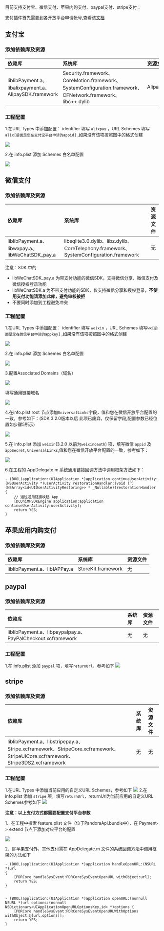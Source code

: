 目前支持支付宝、微信支付、苹果内购支付、paypal支付、stripe支付：

支付插件首先需要到各开放平台申请帐号,查看该[文档](http://ask.dcloud.net.cn/article/71)

## 支付宝

### 添加依赖库及资源

|依赖库|系统库|资源文件|
|:--|:--|:--|
|liblibPayment.a、libalixpayment.a、AlipaySDK.framework|Security.framework、CoreMotion.framework、SystemConfiguration.framework、CFNetwork.framework、libc++.dylib|AlipaySDK.bundle|

### 工程配置
1.在URL Types 中添加配置： identifier 填写 `alixpay` ，URL Schemes 填写 `alix[后面是您在支付宝平台申请的appid]` ,如果没有该项按照图中的格式创建

![](https://img-cdn-tc.dcloud.net.cn/uploads/article/20200415/e99c7479d3ff7ebbd6063e5687bcaeac.png)

2.在 info.plist 添加 Schemes 白名单配置

![](https://img-cdn-tc.dcloud.net.cn/uploads/article/20200415/2547027bea852aa761c90363aed36688.png)

## 微信支付

### 添加依赖库及资源
| 依赖库 | 系统库 | 资源文件 |
|  :--  |  :--  |  :--  |
|liblibPayment.a、libwxpay.a、libWeChatSDK_pay.a | libsqlite3.0.dylib、libz.dylib、CoreTelephony.framework、SystemConfiguration.framework| 无 |

注意：SDK 中的 

- libWeChatSDK_pay.a 为带支付功能的微信SDK，支持微信分享、微信支付及微信授权登录功能
- libWeChatSDK.a 为不带支付功能的SDK，仅支持微信分享和授权登录，**不使用支付功能请添加此库，避免审核被拒**
- 不要同时添加到工程避免冲突

### 工程配置
1.在URL Types 中添加配置： identifier 填写 `weixin` ，URL Schemes 填写`wx[后面是您在微信平台申请的appkey]` ,如果没有该项按照图中的格式创建

![](https://img-cdn-tc.dcloud.net.cn/uploads/article/20200415/c12811edad437d8ce204cbdc8ac72803.png)

2.在 info.plist 添加 Schemes 白名单配置

![](https://img-cdn-tc.dcloud.net.cn/uploads/article/20191203/7bc7afb901b0c2a7b8f057be5cc81a89.png)

3.配置Associated Domains（域名）

![](https://img-cdn-tc.dcloud.net.cn/uploads/article/20191024/2d348820422e3b02d8a65b8f6c6cd830.png)

填写通用链接域名

![](https://img-cdn-tc.dcloud.net.cn/uploads/article/20191024/0221225d811e93279784d3235a32d055.png)

4.在info.plist root 节点添加`UniversalLinks`字段，值和您在微信开放平台配置的一致，参考如下：(SDK 3.2.0版本以后 此项已废弃，仅保留字段,配置参数已经位置如步骤5所示)

![](https://img-cdn-tc.dcloud.net.cn/uploads/article/20191016/dfc79b582f04429a83bc2640ec26b2e2.png)

5.在 info.plist 添加 `weixin`(3.2.0 以前为`weixinoauth`) 项，填写微信 `appid` 及 `appSecret`, `UniversalLinks`,值和您在微信开放平台配置的一致，参考如下：

![](https://dcloud-img.oss-cn-hangzhou.aliyuncs.com/nativedocs/nativeplugin/Iosimgs/weixin_plist.jpg)

6.在工程的 AppDelegate.m 系统通用链接回调方法中调用框架方法如下：

```
- (BOOL)application:(UIApplication *)application continueUserActivity:(NSUserActivity *)userActivity restorationHandler:(void (^)(NSArray<id<UIUserActivityRestoring>> * _Nullable))restorationHandler {
    // 通过通用链接唤起 App
    [DCUniMPSDKEngine application:application continueUserActivity:userActivity];
    return YES;
}
```

## 苹果应用内购支付

### 添加依赖库及资源

| 依赖库 | 系统库 | 资源文件 |
|  :--  |  :--  |  :--  |
|liblibPayment.a、libIAPPay.a| StoreKit.framework| 无 |

## paypal

### 添加依赖库及资源

|依赖库|系统库|资源文件|
|:--|:--|:--|
|liblibPayment.a、libpaypalpay.a、PayPalCheckout.xcframework|无|无|

### 工程配置
1.在 info.plist 添加 `paypal` 项，填写`returnUrl`，参考如下
![](https://partner-dcloud-native.oss-cn-hangzhou.aliyuncs.com/images/uniapp/nativedocs/iOS/payment_paypal_returnurl.png)


## stripe

### 添加依赖库及资源

|依赖库|系统库|资源文件|
|:--|:--|:--|
|liblibPayment.a、libstripepay.a、Stripe.xcframework、StripeCore.xcframework、StripeUICore.xcframework、Stripe3DS2.xcframework|无|无|

### 工程配置
1.在URL Types 中添加当前应用的自定义URL Schemes，参考如下
![](https://partner-dcloud-native.oss-cn-hangzhou.aliyuncs.com/images/uniapp/nativedocs/iOS/payment_stripe_urlscheme.png)
2.在 info.plist 添加 `stripe` 项，填写`returnUrl`，returnUrl为当前应用的自定义URL Schemes参考如下
![](https://partner-dcloud-native.oss-cn-hangzhou.aliyuncs.com/images/uniapp/nativedocs/iOS/payment_stripe_returnurl.png)





 **注意：以上支付方式都需要配置支付平台参数**

1、在工程中搜索 feature.plist 文件（位于PandoraApi.bundle中），在 Payment-> extend 节点下添加对应平台的配置

![](https://partner-dcloud-native.oss-cn-hangzhou.aliyuncs.com/images/uniapp/nativedocs/iOS/payment_feature.png)


2、除苹果支付外，其他支付需在 AppDelegate.m 文件的系统回调方法中调用框架的方法如下

```
- (BOOL)application:(UIApplication *)application handleOpenURL:(NSURL *)url
{
    [PDRCore handleSysEvent:PDRCoreSysEventOpenURL withObject:url];
    return YES;
}


- (BOOL)application:(UIApplication *)application openURL:(nonnull NSURL *)url options:(nonnull NSDictionary<UIApplicationOpenURLOptionsKey,id> *)options {
    [PDRCore handleSysEvent:PDRCoreSysEventOpenURLWithOptions withObject:@[url,options]];
    return YES;
}

```
